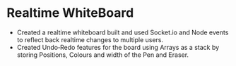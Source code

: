 # Realtime WhiteBoard
* Created a realtime whiteboard built and used Socket.io and Node events to reflect back realtime changes to multiple users.
*  Created Undo‐Redo features for the board using Arrays as a stack by storing Positions, Colours and width of the Pen and
Eraser.

